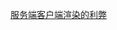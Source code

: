 [服务端客户端渲染的利弊](/%E5%85%B6%E4%BB%96/%E6%9E%B6%E6%9E%84/%E6%9C%8D%E5%8A%A1%E7%AB%AF%E5%AE%A2%E6%88%B7%E7%AB%AF%E6%B8%B2%E6%9F%93%E7%9A%84%E5%88%A9%E5%BC%8A.md)

